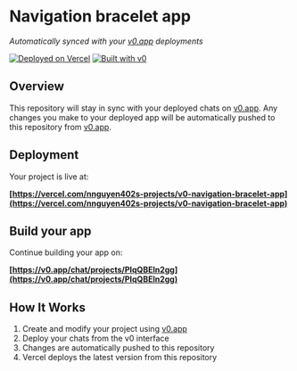 # Navigation bracelet app

*Automatically synced with your [v0.app](https://v0.app) deployments*

[![Deployed on Vercel](https://img.shields.io/badge/Deployed%20on-Vercel-black?style=for-the-badge&logo=vercel)](https://vercel.com/nnguyen402s-projects/v0-navigation-bracelet-app)
[![Built with v0](https://img.shields.io/badge/Built%20with-v0.app-black?style=for-the-badge)](https://v0.app/chat/projects/PIqQBEln2gg)

## Overview

This repository will stay in sync with your deployed chats on [v0.app](https://v0.app).
Any changes you make to your deployed app will be automatically pushed to this repository from [v0.app](https://v0.app).

## Deployment

Your project is live at:

**[https://vercel.com/nnguyen402s-projects/v0-navigation-bracelet-app](https://vercel.com/nnguyen402s-projects/v0-navigation-bracelet-app)**

## Build your app

Continue building your app on:

**[https://v0.app/chat/projects/PIqQBEln2gg](https://v0.app/chat/projects/PIqQBEln2gg)**

## How It Works

1. Create and modify your project using [v0.app](https://v0.app)
2. Deploy your chats from the v0 interface
3. Changes are automatically pushed to this repository
4. Vercel deploys the latest version from this repository
